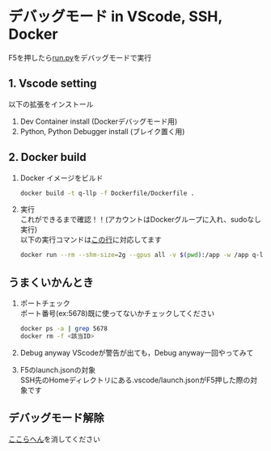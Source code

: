 # デバッグモード in VScode, SSH, Docker
F5を押したら[run.py](https://github.com/RyuAmakaze/debugmode_docker_vscode/blob/main/.vscode/tasks.json#L7)をデバッグモードで実行

## 1. Vscode setting
以下の拡張をインストール<br>
1. Dev Container install (Dockerデバッグモード用)
2. Python, Python Debugger install (ブレイク置く用)

## 2. Docker build
1. Docker イメージをビルド
   ```bash
   docker build -t q-llp -f Dockerfile/Dockerfile .
   ```
2. 実行 <br>
   これができるまで確認！！(アカウントはDockerグループに入れ、sudoなし実行)<br>
   以下の実行コマンドは[この行](https://github.com/RyuAmakaze/debugmode_docker_vscode/blob/main/.vscode/tasks.json#L7)に対応してます
   ```bash
   docker run --rm --shm-size=2g --gpus all -v $(pwd):/app -w /app q-llp python src/run.py
   ```
## うまくいかんとき
1. ポートチェック<br>
ポート番号(ex:5678)既に使ってないかチェックしてください
   ```bash
   docker ps -a | grep 5678
   docker rm -f <該当ID>
   ```

2. Debug anyway
   VScodeが警告が出ても，Debug anyway一回やってみて

3. F5のlaunch.jsonの対象<br>
   SSH先のHomeディレクトリにある.vscode/launch.jsonがF5押した際の対象です

## デバッグモード解除
[ここらへん](https://github.com/RyuAmakaze/debugmode_docker_vscode/blob/main/src/run.py#L130-L141)を消してください
